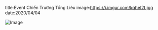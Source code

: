 title:Event Chiến Trường Tống Liêu
image:https://i.imgur.com/kqheI2t.jpg
date:2020/04/04

![Image](https://i.imgur.com/kqheI2t.jpg)